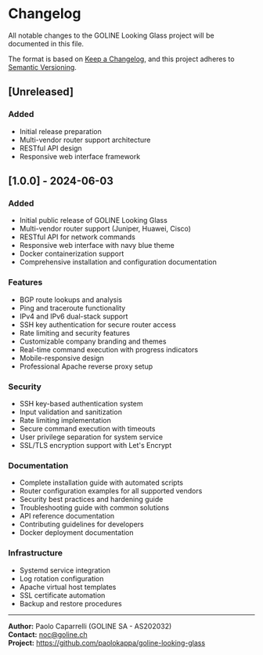 # Changelog

All notable changes to the GOLINE Looking Glass project will be documented in this file.

The format is based on [Keep a Changelog](https://keepachangelog.com/en/1.0.0/),
and this project adheres to [Semantic Versioning](https://semver.org/spec/v2.0.0.html).

## [Unreleased]

### Added
- Initial release preparation
- Multi-vendor router support architecture
- RESTful API design
- Responsive web interface framework

## [1.0.0] - 2024-06-03

### Added
- Initial public release of GOLINE Looking Glass
- Multi-vendor router support (Juniper, Huawei, Cisco)
- RESTful API for network commands
- Responsive web interface with navy blue theme
- Docker containerization support
- Comprehensive installation and configuration documentation

### Features
- BGP route lookups and analysis
- Ping and traceroute functionality  
- IPv4 and IPv6 dual-stack support
- SSH key authentication for secure router access
- Rate limiting and security features
- Customizable company branding and themes
- Real-time command execution with progress indicators
- Mobile-responsive design
- Professional Apache reverse proxy setup

### Security
- SSH key-based authentication system
- Input validation and sanitization
- Rate limiting implementation
- Secure command execution with timeouts
- User privilege separation for system service
- SSL/TLS encryption support with Let's Encrypt

### Documentation
- Complete installation guide with automated scripts
- Router configuration examples for all supported vendors
- Security best practices and hardening guide
- Troubleshooting guide with common solutions
- API reference documentation
- Contributing guidelines for developers
- Docker deployment documentation

### Infrastructure
- Systemd service integration
- Log rotation configuration
- Apache virtual host templates
- SSL certificate automation
- Backup and restore procedures

---

**Author:** Paolo Caparrelli (GOLINE SA - AS202032)  
**Contact:** noc@goline.ch  
**Project:** https://github.com/paolokappa/goline-looking-glass
